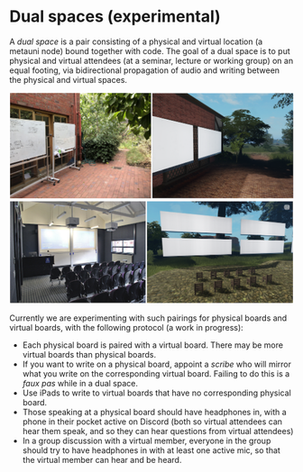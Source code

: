 # Dual spaces (experimental)

A _dual space_ is a pair consisting of a physical and virtual location (a metauni node) bound together with code. The goal of a dual space is to put physical and virtual attendees (at a seminar, lecture or working group) on an equal footing, via bidirectional propagation of audio and writing between the physical and virtual spaces.

<p align="center">
  <img src="dualgarden2.png">
  <img src="dualevan.png">
</p>

Currently we are experimenting with such pairings for physical boards and virtual boards, with the following protocol (a work in progress):

* Each physical board is paired with a virtual board. There may be more virtual boards than physical boards.
* If you want to write on a physical board, appoint a _scribe_ who will mirror what you write on the corresponding virtual board. Failing to do this is a *faux pas* while in a dual space.
* Use iPads to write to virtual boards that have no corresponding physical board.
* Those speaking at a physical board should have headphones in, with a phone in their pocket active on Discord (both so virtual attendees can hear them speak, and so they can hear questions from virtual attendees)
* In a group discussion with a virtual member, everyone in the group should try to have headphones in with at least one active mic, so that the virtual member can hear and be heard.

